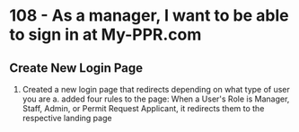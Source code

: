 # 108 - As a manager, I want to be able to sign in at My-PPR.com
## Create New Login Page
1. Created a new login page that redirects depending on what type of user you are
        a. added four rules to the page: When a User's Role is Manager, Staff, Admin, or Permit Request Applicant, it redirects them to the respective landing page
    